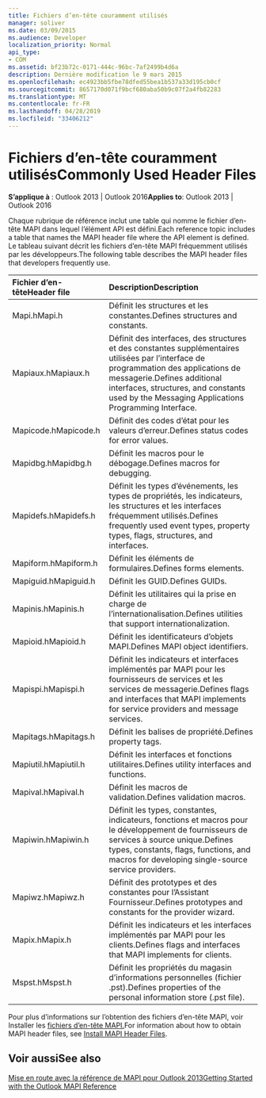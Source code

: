 ```yaml
---
title: Fichiers d’en-tête couramment utilisés
manager: soliver
ms.date: 03/09/2015
ms.audience: Developer
localization_priority: Normal
api_type:
- COM
ms.assetid: bf23b72c-0171-444c-96bc-7af2499b4d6a
description: Dernière modification le 9 mars 2015
ms.openlocfilehash: ec4923bb5fbe78dfed55bea1b537a33d195cb0cf
ms.sourcegitcommit: 8657170d071f9bcf680aba50b9c07f2a4fb82283
ms.translationtype: MT
ms.contentlocale: fr-FR
ms.lasthandoff: 04/28/2019
ms.locfileid: "33406212"
---
```

# <a name="commonly-used-header-files"></a><span data-ttu-id="6d777-103">Fichiers d’en-tête couramment utilisés</span><span class="sxs-lookup"><span data-stu-id="6d777-103">Commonly Used Header Files</span></span>

  
  
<span data-ttu-id="6d777-104">**S’applique à** : Outlook 2013 | Outlook 2016</span><span class="sxs-lookup"><span data-stu-id="6d777-104">**Applies to**: Outlook 2013 | Outlook 2016</span></span> 
  
<span data-ttu-id="6d777-105">Chaque rubrique de référence inclut une table qui nomme le fichier d’en-tête MAPI dans lequel l’élément API est défini.</span><span class="sxs-lookup"><span data-stu-id="6d777-105">Each reference topic includes a table that names the MAPI header file where the API element is defined.</span></span> <span data-ttu-id="6d777-106">Le tableau suivant décrit les fichiers d’en-tête MAPI fréquemment utilisés par les développeurs.</span><span class="sxs-lookup"><span data-stu-id="6d777-106">The following table describes the MAPI header files that developers frequently use.</span></span>
  
|<span data-ttu-id="6d777-107">**Fichier d’en-tête**</span><span class="sxs-lookup"><span data-stu-id="6d777-107">**Header file**</span></span>|<span data-ttu-id="6d777-108">**Description**</span><span class="sxs-lookup"><span data-stu-id="6d777-108">**Description**</span></span>|
|:-----|:-----|
|<span data-ttu-id="6d777-109">Mapi.h</span><span class="sxs-lookup"><span data-stu-id="6d777-109">Mapi.h</span></span>  <br/> |<span data-ttu-id="6d777-110">Définit les structures et les constantes.</span><span class="sxs-lookup"><span data-stu-id="6d777-110">Defines structures and constants.</span></span>  <br/> |
|<span data-ttu-id="6d777-111">Mapiaux.h</span><span class="sxs-lookup"><span data-stu-id="6d777-111">Mapiaux.h</span></span>  <br/> |<span data-ttu-id="6d777-112">Définit des interfaces, des structures et des constantes supplémentaires utilisées par l’interface de programmation des applications de messagerie.</span><span class="sxs-lookup"><span data-stu-id="6d777-112">Defines additional interfaces, structures, and constants used by the Messaging Applications Programming Interface.</span></span>  <br/> |
|<span data-ttu-id="6d777-113">Mapicode.h</span><span class="sxs-lookup"><span data-stu-id="6d777-113">Mapicode.h</span></span>  <br/> |<span data-ttu-id="6d777-114">Définit des codes d’état pour les valeurs d’erreur.</span><span class="sxs-lookup"><span data-stu-id="6d777-114">Defines status codes for error values.</span></span>  <br/> |
|<span data-ttu-id="6d777-115">Mapidbg.h</span><span class="sxs-lookup"><span data-stu-id="6d777-115">Mapidbg.h</span></span>  <br/> |<span data-ttu-id="6d777-116">Définit les macros pour le débogage.</span><span class="sxs-lookup"><span data-stu-id="6d777-116">Defines macros for debugging.</span></span>  <br/> |
|<span data-ttu-id="6d777-117">Mapidefs.h</span><span class="sxs-lookup"><span data-stu-id="6d777-117">Mapidefs.h</span></span>  <br/> |<span data-ttu-id="6d777-118">Définit les types d’événements, les types de propriétés, les indicateurs, les structures et les interfaces fréquemment utilisés.</span><span class="sxs-lookup"><span data-stu-id="6d777-118">Defines frequently used event types, property types, flags, structures, and interfaces.</span></span>  <br/> |
|<span data-ttu-id="6d777-119">Mapiform.h</span><span class="sxs-lookup"><span data-stu-id="6d777-119">Mapiform.h</span></span>  <br/> |<span data-ttu-id="6d777-120">Définit les éléments de formulaires.</span><span class="sxs-lookup"><span data-stu-id="6d777-120">Defines forms elements.</span></span>  <br/> |
|<span data-ttu-id="6d777-121">Mapiguid.h</span><span class="sxs-lookup"><span data-stu-id="6d777-121">Mapiguid.h</span></span>  <br/> |<span data-ttu-id="6d777-122">Définit les GUID.</span><span class="sxs-lookup"><span data-stu-id="6d777-122">Defines GUIDs.</span></span>  <br/> |
|<span data-ttu-id="6d777-123">Mapinis.h</span><span class="sxs-lookup"><span data-stu-id="6d777-123">Mapinis.h</span></span>  <br/> |<span data-ttu-id="6d777-124">Définit les utilitaires qui la prise en charge de l’internationalisation.</span><span class="sxs-lookup"><span data-stu-id="6d777-124">Defines utilities that support internationalization.</span></span>  <br/> |
|<span data-ttu-id="6d777-125">Mapioid.h</span><span class="sxs-lookup"><span data-stu-id="6d777-125">Mapioid.h</span></span>  <br/> |<span data-ttu-id="6d777-126">Définit les identificateurs d’objets MAPI.</span><span class="sxs-lookup"><span data-stu-id="6d777-126">Defines MAPI object identifiers.</span></span>  <br/> |
|<span data-ttu-id="6d777-127">Mapispi.h</span><span class="sxs-lookup"><span data-stu-id="6d777-127">Mapispi.h</span></span>  <br/> |<span data-ttu-id="6d777-128">Définit les indicateurs et interfaces implémentés par MAPI pour les fournisseurs de services et les services de messagerie.</span><span class="sxs-lookup"><span data-stu-id="6d777-128">Defines flags and interfaces that MAPI implements for service providers and message services.</span></span>  <br/> |
|<span data-ttu-id="6d777-129">Mapitags.h</span><span class="sxs-lookup"><span data-stu-id="6d777-129">Mapitags.h</span></span>  <br/> |<span data-ttu-id="6d777-130">Définit les balises de propriété.</span><span class="sxs-lookup"><span data-stu-id="6d777-130">Defines property tags.</span></span>  <br/> |
|<span data-ttu-id="6d777-131">Mapiutil.h</span><span class="sxs-lookup"><span data-stu-id="6d777-131">Mapiutil.h</span></span>  <br/> |<span data-ttu-id="6d777-132">Définit les interfaces et fonctions utilitaires.</span><span class="sxs-lookup"><span data-stu-id="6d777-132">Defines utility interfaces and functions.</span></span>  <br/> |
|<span data-ttu-id="6d777-133">Mapival.h</span><span class="sxs-lookup"><span data-stu-id="6d777-133">Mapival.h</span></span>  <br/> |<span data-ttu-id="6d777-134">Définit les macros de validation.</span><span class="sxs-lookup"><span data-stu-id="6d777-134">Defines validation macros.</span></span>  <br/> |
|<span data-ttu-id="6d777-135">Mapiwin.h</span><span class="sxs-lookup"><span data-stu-id="6d777-135">Mapiwin.h</span></span>  <br/> |<span data-ttu-id="6d777-136">Définit les types, constantes, indicateurs, fonctions et macros pour le développement de fournisseurs de services à source unique.</span><span class="sxs-lookup"><span data-stu-id="6d777-136">Defines types, constants, flags, functions, and macros for developing single-source service providers.</span></span>  <br/> |
|<span data-ttu-id="6d777-137">Mapiwz.h</span><span class="sxs-lookup"><span data-stu-id="6d777-137">Mapiwz.h</span></span>  <br/> |<span data-ttu-id="6d777-138">Définit des prototypes et des constantes pour l’Assistant Fournisseur.</span><span class="sxs-lookup"><span data-stu-id="6d777-138">Defines prototypes and constants for the provider wizard.</span></span>  <br/> |
|<span data-ttu-id="6d777-139">Mapix.h</span><span class="sxs-lookup"><span data-stu-id="6d777-139">Mapix.h</span></span>  <br/> |<span data-ttu-id="6d777-140">Définit les indicateurs et les interfaces implémentés par MAPI pour les clients.</span><span class="sxs-lookup"><span data-stu-id="6d777-140">Defines flags and interfaces that MAPI implements for clients.</span></span>  <br/> |
|<span data-ttu-id="6d777-141">Mspst.h</span><span class="sxs-lookup"><span data-stu-id="6d777-141">Mspst.h</span></span>  <br/> |<span data-ttu-id="6d777-142">Définit les propriétés du magasin d’informations personnelles (fichier .pst).</span><span class="sxs-lookup"><span data-stu-id="6d777-142">Defines properties of the personal information store (.pst file).</span></span>  <br/> |
   
<span data-ttu-id="6d777-143">Pour plus d’informations sur l’obtention des fichiers d’en-tête MAPI, voir Installer les [fichiers d’en-tête MAPI.](how-to-install-mapi-header-files.md)</span><span class="sxs-lookup"><span data-stu-id="6d777-143">For information about how to obtain MAPI header files, see [Install MAPI Header Files](how-to-install-mapi-header-files.md).</span></span>
  
## <a name="see-also"></a><span data-ttu-id="6d777-144">Voir aussi</span><span class="sxs-lookup"><span data-stu-id="6d777-144">See also</span></span>



[<span data-ttu-id="6d777-145">Mise en route avec la référence de MAPI pour Outlook 2013</span><span class="sxs-lookup"><span data-stu-id="6d777-145">Getting Started with the Outlook MAPI Reference</span></span>](getting-started-with-the-outlook-mapi-reference.md)

